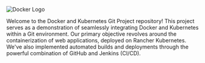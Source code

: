 ![Docker Logo](https://www.docker.com/sites/default/files/d8/2019-07/vertical-logo-monochromatic.png)

Welcome to the Docker and Kubernetes Git Project repository! This project serves as a demonstration of seamlessly integrating Docker and Kubernetes within a Git environment. Our primary objective revolves around the containerization of web applications, deployed on Rancher Kubernetes. We've also implemented automated builds and deployments through the powerful combination of GitHub and Jenkins (CI/CD).
